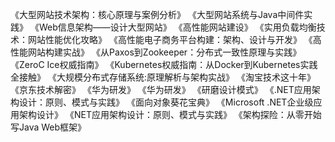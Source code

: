 《大型网站技术架构：核心原理与案例分析》
《大型网站系统与Java中间件实践》
《Web信息架构——设计大型网站》
《高性能网站建设》
《实用负载均衡技术：网站性能优化攻略》
《高性能电子商务平台构建：架构、设计与开发》
《高性能网站构建实战》
《从Paxos到Zookeeper：分布式一致性原理与实践》
《ZeroC Ice权威指南》
《Kubernetes权威指南：从Docker到Kubernetes实践全接触》
《大规模分布式存储系统:原理解析与架构实战》
《淘宝技术这十年》  
《京东技术解密》
《华为研发》
《华为研发》
《研磨设计模式》
《.NET应用架构设计：原则、模式与实践》
《面向对象葵花宝典》
《Microsoft .NET企业级应用架构设计》
《NET应用架构设计：原则、模式与实践》
《架构探险：从零开始写Java Web框架》
